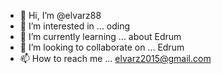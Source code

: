 - 👋 Hi, I’m @elvarz88
- 👀 I’m interested in ... oding
- 🌱 I’m currently learning ... about Edrum
- 💞️ I’m looking to collaborate on ... Edrum
- 📫 How to reach me ... elvarz2015@gmail.com

<!---
elvarz88/elvarz88 is a ✨ special ✨ repository because its `README.md` (this file) appears on your GitHub profile.
You can click the Preview link to take a look at your changes.
--->
